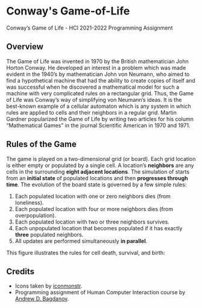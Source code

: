 # Conway's Game-of-Life
Conway’s Game of Life - HCI 2021-2022 Programming Assignment

## Overview
The Game of Life was invented in 1970 by the British mathematician John Horton Conway. He developed an interest in a problem which was made evident in the 1940’s by mathematician John von Neumann, who aimed to find a hypothetical machine that had the ability to create copies of itself and was successful when he discovered a mathematical model for such a machine with very complicated rules on a rectangular grid. Thus, the Game of Life was Conway’s way of simplifying von Neumann’s ideas. It is the best-known example of a cellular automaton which is any system in which rules are applied to cells and their neighbors in a regular grid. Martin Gardner popularized the Game of Life by writing two articles for his column “Mathematical Games” in the journal Scientific American in 1970 and 1971.

## Rules of the Game
The game is played on a two-dimensional grid (or board). Each grid location is either empty or populated by a single cell. A location’s **neighbors** are any cells in the surrounding **eight adjacent locations**. The simulation of starts from an **initial state** of populated locations and then **progresses through time**. The evolution of the board state is governed by a few simple rules:
1. Each populated location with one or zero neighbors dies (from loneliness).
2. Each populated location with four or more neighbors dies (from overpopulation).
3. Each populated location with two or three neighbors survives.
4. Each unpopulated location that becomes populated if it has exactly **three** populated neighbors.
5. All updates are performed simultaneously **in parallel**.

This figure illustrates the rules for cell death, survival, and birth:

## Credits
- Icons taken by [iconmonstr](https://iconmonstr.com/).
- Programming assignment of Human Computer Interaction course by [Andrew D. Bagdanov](http://www.micc.unifi.it/bagdanov/).
